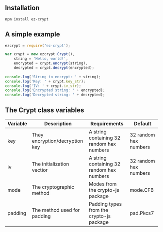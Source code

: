 ## Installation
```sh
npm install ez-crypt
```

## A simple example
```javascript
ezcrypt = require('ez-crypt');

var crypt = new ezcrypt.Crypt(),
    string = 'Hello, world!',
    encrypted = crypt.encrypt(string),
    decrypted = crypt.decrypt(encrypted);
    
console.log('String to encrypt: ' + string);
console.log('Key: ' + crypt.key_str);
console.log('IV: ' + crypt.iv_str);
console.log('Encrypted string: ' + encrypted);
console.log('Decrypted string: ' + decrypted);
```

## The Crypt class variables
Variable | Description | Requirements | Default
---------|-------------|--------------|--------
key | They encryption/decryption key | A string containing 32 random hex numbers | 32 random hex numbers
iv | The initialization vectior | A string containing 32 random hex numbers | 32 random hex numbers
mode | The cryptographic method | Modes from the crypto-js package | mode.CFB
padding | The method used for padding | Padding types from the crypto-js package | pad.Pkcs7
